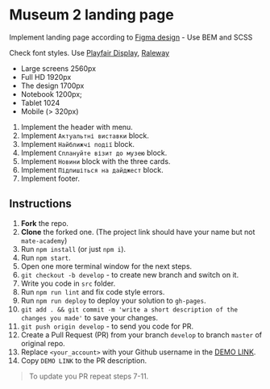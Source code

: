 # Museum 2 landing page
Implement landing page according to [Figma design](https://www.figma.com/file/HL3XGt5ZatvJoYBhOaWY5x/museum-prototype?node-id=323%3A1957) - Use BEM and SCSS

Check font styles. Use [Playfair Display](https://fonts.google.com/specimen/Playfair+Display?query=Playfair+Display), [Raleway](https://fonts.google.com/specimen/Raleway?query=Raleway)

- Large screens 2560px
- Full HD 1920px
- The design 1700px
- Notebook 1200px;
- Tablet 1024
- Mobile (> 320px)

1. Implement the header with menu.
1. Implement `Актуальтні виставки` block.
1. Implement `Найближчі події` block.
1. Implement `Сплануйте візит до музею` block.
1. Implement `Новини` block with the three cards.
1. Implement `Підпишіться на дайджест` block.
1. Implement footer.

## Instructions
1. **Fork** the repo.
2. **Clone** the forked one. (The project link should have your name but not `mate-academy`)
3. Run `npm install` (or just `npm i`).
4. Run `npm start`.
5. Open one more terminal window for the next steps.
6. `git checkout -b develop` - to create new branch and switch on it.
7. Write you code in `src` folder.
8. Run `npm run lint` and fix code style errors.
9. Run `npm run deploy` to deploy your solution to `gh-pages`.
10. `git add . && git commit -m 'write a short description of the changes you made'` to save your changes.
11. `git push origin develop` - to send you code for PR.
12. Create a Pull Request (PR) from your branch `develop` to branch `master` of original repo.
13. Replace `<your_account>` with your Github username in the
  [DEMO LINK](https://pavlo1983.github.io/Museum_2/).
14. Copy `DEMO LINK` to the PR description.

> To update you PR repeat steps 7-11.
